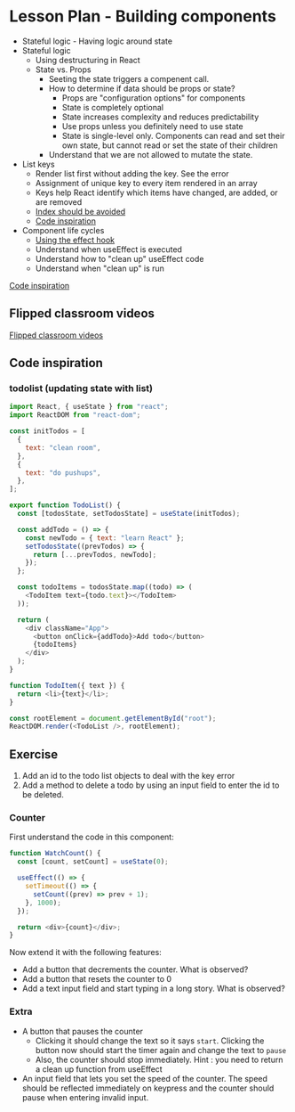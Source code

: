 # Lesson Plan - Building components

- Stateful logic - Having logic around state
- Stateful logic
  - Using destructuring in React
  - State vs. Props
    - Seeting the state triggers a compenent call.
    - How to determine if data should be props or state?
      - Props are "configuration options" for components
      - State is completely optional
      - State increases complexity and reduces predictability
      - Use props unless you definitely need to use state
      - State is single-level only. Components can read and set their own state, but cannot read or set the state of their children
    - Understand that we are not allowed to mutate the state.
- List keys
  - Render list first without adding the key. See the error
  - Assignment of unique key to every item rendered in an array
  - Keys help React identify which items have changed, are added, or are removed
  - [Index should be avoided](https://medium.com/@robinpokorny/index-as-a-key-is-an-anti-pattern-e0349aece318)
  - [Code inspiration](#todolist-updating-state-with-list)
- Component life cycles
  - [Using the effect hook](https://reactjs.org/docs/hooks-effect.html)
  - Understand when useEffect is executed
  - Understand how to "clean up" useEffect code
  - Understand when "clean up" is run

[Code inspiration](#counter)

## Flipped classroom videos

[Flipped classroom videos](./preparation.md#flipped-classroom-videos)

## Code inspiration

### todolist (updating state with list)

```js
import React, { useState } from "react";
import ReactDOM from "react-dom";

const initTodos = [
  {
    text: "clean room",
  },
  {
    text: "do pushups",
  },
];

export function TodoList() {
  const [todosState, setTodosState] = useState(initTodos);

  const addTodo = () => {
    const newTodo = { text: "learn React" };
    setTodosState((prevTodos) => {
      return [...prevTodos, newTodo];
    });
  };

  const todoItems = todosState.map((todo) => (
    <TodoItem text={todo.text}></TodoItem>
  ));

  return (
    <div className="App">
      <button onClick={addTodo}>Add todo</button>
      {todoItems}
    </div>
  );
}

function TodoItem({ text }) {
  return <li>{text}</li>;
}

const rootElement = document.getElementById("root");
ReactDOM.render(<TodoList />, rootElement);
```

## Exercise

1. Add an id to the todo list objects to deal with the key error
2. Add a method to delete a todo by using an input field to enter the id to be deleted.

### Counter

First understand the code in this component:

```js
function WatchCount() {
  const [count, setCount] = useState(0);

  useEffect(() => {
    setTimeout(() => {
      setCount((prev) => prev + 1);
    }, 1000);
  });

  return <div>{count}</div>;
}
```

Now extend it with the following features:

- Add a button that decrements the counter. What is observed?
- Add a button that resets the counter to 0
- Add a text input field and start typing in a long story. What is observed?

### Extra

- A button that pauses the counter
  - Clicking it should change the text so it says `start`. Clicking the button now should start the timer again and change the text to `pause`
  - Also, the counter should stop immediately. Hint : you need to return a clean up function from useEffect
- An input field that lets you set the speed of the counter. The speed should be reflected immediately on keypress and the counter should pause when entering invalid input.
